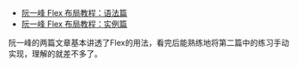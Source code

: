 


- [阮一峰 Flex 布局教程：语法篇](http://www.ruanyifeng.com/blog/2015/07/flex-grammar.html)
- [阮一峰 Flex 布局教程：实例篇](http://www.ruanyifeng.com/blog/2015/07/flex-examples.html)

阮一峰的两篇文章基本讲透了Flex的用法，看完后能熟练地将第二篇中的练习手动实现，理解的就差不多了。
